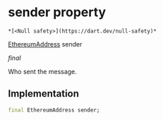 


# sender property




    *[<Null safety>](https://dart.dev/null-safety)*



[EthereumAddress](https://pub.dev/documentation/web3dart/2.6.1/credentials/EthereumAddress-class.html) sender
  
_<span class="feature">final</span>_



<p>Who sent the message.</p>



## Implementation

```dart
final EthereumAddress sender;
```







